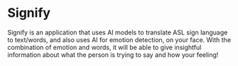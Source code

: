 # Signify
Signify is an application that uses AI models to translate ASL sign language to text/words, and also uses AI for emotion detection, on your face. With the combination of emotion and words, it will be able to give insightful information about what the person is trying to say and how your feeling!
